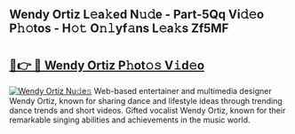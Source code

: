 ## Wendy Ortiz L𝚎a𝚔ed N𝚞𝚍e - Part-5Qq Vi𝚍𝚎o P𝚑𝚘tos - H𝚘𝚝 O𝚗𝚕yf𝚊ns L𝚎a𝚔s Zf5MF

# <h2><a href="http://kf8dtud.oniu.top/?m=Wendy+Ortiz">🔗👉 🔴 Wendy Ortiz P𝚑ot𝚘𝚜 V𝚒d𝚎o</a></h2>

[![Wendy Ortiz Nu𝚍e𝚜](https://i.imgur.com/0qMVB7G.gif)](http://kf8dtud.oniu.top/?m=Wendy+Ortiz)
Web-based entertainer and multimedia designer Wendy Ortiz, known for sharing dance and lifestyle ideas through trending dance trends and short videos. Gifted vocalist Wendy Ortiz, known for their remarkable singing abilities and achievements in the music world.  
